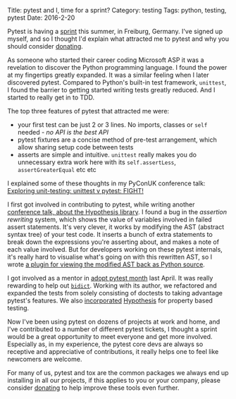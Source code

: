 Title: pytest and I, time for a sprint?
Category: testing
Tags: python, testing, pytest
Date: 2016-2-20

Pytest is having a [sprint](http://pytest.org/latest/announce/sprint2016.html) this summer, in Freiburg, Germany. I've signed up myself, and so I thought I'd explain what attracted me to pytest and why you should consider [donating](https://www.indiegogo.com/projects/python-testing-sprint-mid-2016#/).

As someone who started their career coding Microsoft ASP it was a revelation to discover the Python programming language. I found the power at my fingertips greatly expanded. It was a similar feeling when I later discovered pytest. Compared to Python's built-in test framework, `unittest`, I found the barrier to getting started writing tests greatly reduced. And I started to really get in to TDD.

The top three features of pytest that attracted me were:

- your first test can be just 2 or 3 lines. No imports, classes or `self` needed - *no API is the best API*
- pytest fixtures are a concise method of pre-test arrangement, which allow sharing setup code between tests
- asserts are simple and intuitive. `unittest` really makes you do unnecessary extra work here with its `self.assertLess`, `assertGreaterEqual` etc etc

I explained some of these thoughts in my PyConUK conference talk: [Exploring unit-testing: unittest v pytest: FIGHT!](http://tomviner.co.uk/exploring-unit-testing-unittest-v-pytest-fight.html)

I first got involved in contributing to pytest, while writing another [conference talk, about the Hypothesis library](http://tomviner.co.uk/testing-with-two-failure-seeking-missiles-fuzzing-property-based-testing.html). I found a bug in the *assertion rewriting* system, which shows the value of variables involved in failed assert statements. It's very clever, it works by modifying the AST (abstract syntax tree) of your test code. It inserts a bunch of extra statements to break down the expressions you're asserting about, and makes a note of each value involved. But for developers working on these pytest internals, it's really hard to visualise what's going on with this rewritten AST, so I wrote [a plugin for viewing the modified AST back as Python source](https://github.com/tomviner/pytest-ast-back-to-python).

I got involved as a mentor in [adopt pytest month](http://pytest.org/latest/adopt.html) last April. It was really rewarding to help out [`bidict`](https://bidict.readthedocs.org/en/master/). Working with its author, we refactored and expanded the tests from solely consisting of doctests to taking advantage pytest's features. We also [incorporated](https://hypothesis.readthedocs.org/en/release/endorsements.html#id5) [Hypothesis](https://hypothesis.readthedocs.org/en/release/) for property based testing.

Now I've been using pytest on dozens of projects at work and home, and I've contributed to a number of different pytest tickets, I thought a sprint would be a great opportunity to meet everyone and get more involved. Especially as, in my experience, the pytest core devs are always so receptive and appreciative of contributions, it really helps one to feel like newcomers are welcome.

For many of us, pytest and tox are the common packages we always end up installing in all our projects, if this applies to you or your company, please consider [donating](https://www.indiegogo.com/projects/python-testing-sprint-mid-2016#/) to help improve these tools even further.